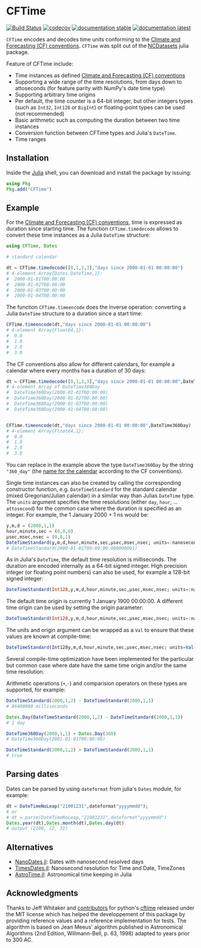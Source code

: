 # CFTime

[![Build Status](https://github.com/JuliaGeo/CFTime.jl/actions/workflows/CI.yml/badge.svg)](https://github.com/JuliaGeo/CFTime.jl/actions)
[![codecov](https://codecov.io/gh/JuliaGeo/CFTime.jl/graph/badge.svg?token=A6XMcOvIFr)](https://codecov.io/gh/JuliaGeo/CFTime.jl)
[![documentation stable](https://img.shields.io/badge/docs-stable-blue.svg)](https://juliageo.github.io/CFTime.jl/stable/)
[![documentation latest](https://img.shields.io/badge/docs-latest-blue.svg)](https://juliageo.github.io/CFTime.jl/latest/)


`CFTime` encodes and decodes time units conforming to the [Climate and Forecasting (CF) conventions](https://cfconventions.org/).
`CFTime` was split out of the [NCDatasets](https://github.com/JuliaGeo/NCDatasets.jl) julia package.

Feature of CFTime include:

* Time instances as defined [Climate and Forecasting (CF) conventions](https://cfconventions.org/)
* Supporting a wide range of the time resolutions, from days down to attoseconds (for feature parity with NumPy's date time type)
* Supporting arbitrary time origins
* Per default, the time counter is a 64-bit integer, but other integers types (such as `Int32`, `Int128` or `BigInt`) or floating-point types can be used (not recommended)
* Basic arithmetic such as computing the duration between two time instances
* Conversion function between CFTime types and Julia's `DateTime`.
* Time ranges


## Installation

Inside the [Julia](https://julialang.org/) shell, you can download and install the package by issuing:

```julia
using Pkg
Pkg.add("CFTime")
```

## Example

For the [Climate and Forecasting (CF) conventions](https://cfconventions.org/Data/cf-conventions/cf-conventions-1.12/cf-conventions.html#time-coordinate-units), time is expressed as duration since starting time. The function `CFTime.timedecode` allows to convert these
time instances as a Julia `DateTime` structure:

```julia
using CFTime, Dates

# standard calendar

dt = CFTime.timedecode([0,1,2,3],"days since 2000-01-01 00:00:00")
# 4-element Array{Dates.DateTime,1}:
#  2000-01-01T00:00:00
#  2000-01-02T00:00:00
#  2000-01-03T00:00:00
#  2000-01-04T00:00:00
```


The function `CFTime.timeencode` does the inverse operation: converting a Julia `DateTime` structure to a duration since a start time:

```julia
CFTime.timeencode(dt,"days since 2000-01-01 00:00:00")
# 4-element Array{Float64,1}:
#  0.0
#  1.0
#  2.0
#  3.0
```

The CF conventions also allow for different calendars, for example a calendar where every months has a duration of 30 days:

```julia
dt = CFTime.timedecode([0,1,2,3],"days since 2000-01-01 00:00:00",DateTime360Day)
# 4-element Array of DateTime360Day
#  DateTime360Day(2000-01-01T00:00:00)
#  DateTime360Day(2000-01-02T00:00:00)
#  DateTime360Day(2000-01-03T00:00:00)
#  DateTime360Day(2000-01-04T00:00:00)


CFTime.timeencode(dt,"days since 2000-01-01 00:00:00",DateTime360Day)
# 4-element Array{Float64,1}:
#  0.0
#  1.0
#  2.0
#  3.0
```
You can replace in the example above the type `DateTime360Day` by the string `"360_day"` (the [name for the calendar](https://cfconventions.org/Data/cf-conventions/cf-conventions-1.12/cf-conventions.html#calendar) according to the CF conventions).

Single time instances can also be created by calling the corresponding constructor function, e.g. `DateTimeStandard` for the standard calendar (mixed Gregorian/Julian calendar)
in a similar way than Julias `DateTime` type.
The `units` argument specifies the time resolutions (either `day`, `hour`, ... `attosecond`) for the common case where the duration is specified as an integer.
For example, the 1 January 2000 + 1 ns would be:

```julia
y,m,d = (2000,1,1)
hour,minute,sec = (0,0,0)
µsec,msec,nsec = (0,0,1)
DateTimeStandard(y,m,d,hour,minute,sec,µsec,msec,nsec; units=:nanosecond)
# DateTimeStandard(2000-01-01T00:00:00.000000001)
```

As in Julia's `DateTime`, the default time resolution is milliseconds.
The duration are encoded internally as a 64-bit signed integer. High precision integer (or floating point numbers) can also be used, for example a 128-bit signed integer:


```julia
DateTimeStandard(Int128,y,m,d,hour,minute,sec,µsec,msec,nsec; units=:nanosecond)
```

The default time origin is currently 1 January 1900 00:00:00. A different time origin can be used by setting the origin parameter:

```julia
DateTimeStandard(Int128,y,m,d,hour,minute,sec,µsec,msec,nsec; units=:nanosecond, origin=(1970,1,1))
```

The units and origin argument can be wrapped as a `Val` to ensure that these values are known at compile-time:

```julia
DateTimeStandard(Int128y,m,d,hour,minute,sec,µsec,msec,nsec; units=Val(:nanosecond), origin=Val((1970,1,1)))
```

Several compile-time optimization have been implemented for the particular but common case where date have the same time origin and/or the same time resolution.

Arithmetic operations (`+`,`-`) and comparision operators on these types are supported, for example:


```julia
DateTimeStandard(2000,1,2) - DateTimeStandard(2000,1,1)
# 86400000 milliseconds

Dates.Day(DateTimeStandard(2000,1,2) - DateTimeStandard(2000,1,1))
# 1 day

DateTime360Day(2000,1,1) + Dates.Day(360)
# DateTime360Day(2001-01-01T00:00:00)

DateTimeStandard(2000,1,2) > DateTimeStandard(2000,1,1)
# true
```


## Parsing dates

Dates can be parsed by using `dateformat` from julia's `Dates` module, for example:

```julia
dt = DateTimeNoLeap("21001231",dateformat"yyyymmdd");
# or
# dt = parse(DateTimeNoLeap,"21001231",dateformat"yyyymmdd")
Dates.year(dt),Dates.month(dt),Dates.day(dt)
# output (2100, 12, 31)
```

## Alternatives

 * [NanoDates.jl](https://github.com/JuliaTime/NanoDates.jl): Dates with nanosecond resolved days
 * [TimesDates.jl](https://github.com/JeffreySarnoff/TimesDates.jl): Nanosecond resolution for Time and Date, TimeZones
 * [AstroTime.jl](https://github.com/JuliaAstro/AstroTime.jl): Astronomical time keeping in Julia

## Acknowledgments

Thanks to Jeff Whitaker and [contributors](https://github.com/Unidata/cftime/graphs/contributors) for python's [cftime](https://github.com/Unidata/cftime) released under the MIT license which has helped the developpement of this package by providing reference values and a reference implementation for tests. The algorithm is based on Jean Meeus' algorithm published in Astronomical Algorithms (2nd Edition, Willmann-Bell, p. 63, 1998) adapted to years prior to 300 AC.
